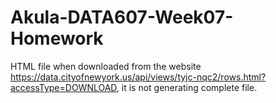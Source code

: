 # Akula-DATA607-Week07-Homework
HTML file when downloaded from the website https://data.cityofnewyork.us/api/views/tyjc-nqc2/rows.html?accessType=DOWNLOAD, 
it is not generating complete file.
